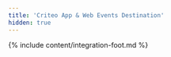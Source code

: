 ```yaml
---
title: 'Criteo App & Web Events Destination'
hidden: true
---
```

{% include content/integration-foot.md %}